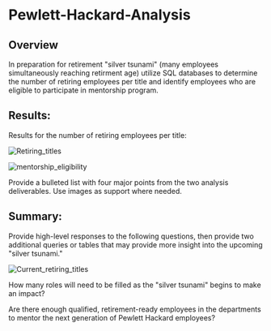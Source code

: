 # Pewlett-Hackard-Analysis

## Overview 

In preparation for retirement "silver tsunami" (many employees simultaneously reaching retirment age) utilize SQL databases to determine the number of retiring employees per title and identify employees who are eligible to participate in mentorship program.

## Results: 
Results for the number of retiring employees per title:

![Retiring_titles](https://user-images.githubusercontent.com/71353552/98484594-f8bbc680-21cd-11eb-8692-d91d6d826d24.png)




![mentorship_eligibility](https://user-images.githubusercontent.com/71353552/98484603-0c672d00-21ce-11eb-9b0b-31cfc1c598f5.png)




Provide a bulleted list with four major points from the two analysis deliverables. Use images as support where needed.

## Summary: 

Provide high-level responses to the following questions, then provide two additional queries or tables that may provide more insight into the upcoming "silver tsunami."

![Current_retiring_titles](https://user-images.githubusercontent.com/71353552/98484607-112be100-21ce-11eb-8adb-5cbc1890512d.PNG)



How many roles will need to be filled as the "silver tsunami" begins to make an impact?

Are there enough qualified, retirement-ready employees in the departments to mentor the next generation of Pewlett Hackard employees?
